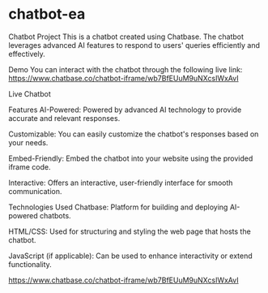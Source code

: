 # chatbot-ea

Chatbot Project
This is a chatbot created using Chatbase. The chatbot leverages advanced AI features to respond to users' queries efficiently and effectively.

Demo
You can interact with the chatbot through the following live link: https://www.chatbase.co/chatbot-iframe/wb7BfEUuM9uNXcsIWxAvI

Live Chatbot

Features
AI-Powered: Powered by advanced AI technology to provide accurate and relevant responses.

Customizable: You can easily customize the chatbot's responses based on your needs.

Embed-Friendly: Embed the chatbot into your website using the provided iframe code.

Interactive: Offers an interactive, user-friendly interface for smooth communication.

Technologies Used
Chatbase: Platform for building and deploying AI-powered chatbots.

HTML/CSS: Used for structuring and styling the web page that hosts the chatbot.

JavaScript (if applicable): Can be used to enhance interactivity or extend functionality.

https://www.chatbase.co/chatbot-iframe/wb7BfEUuM9uNXcsIWxAvI
